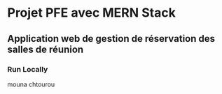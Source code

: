 # Projet PFE avec MERN Stack
## Application web de gestion de réservation des salles de réunion


### Run Locally

mouna chtourou
